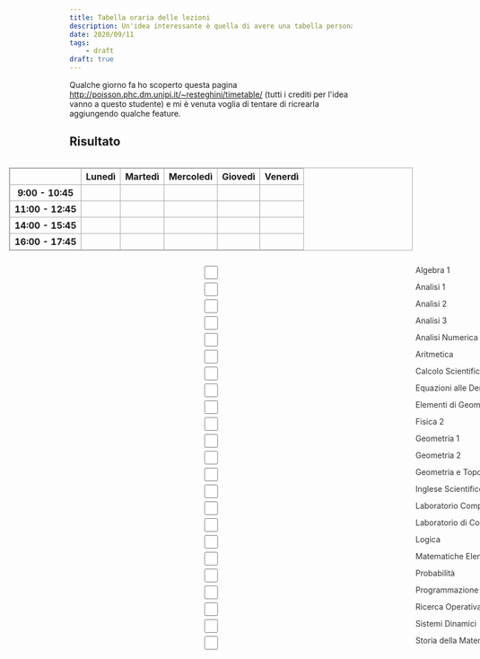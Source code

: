 ```yaml
---
title: Tabella oraria delle lezioni
description: Un'idea interessante è quella di avere una tabella personalizzabile con gli orari delle lezioni
date: 2020/09/11
tags: 
    - draft
draft: true
---
```


Qualche giorno fa ho scoperto questa pagina <http://poisson.phc.dm.unipi.it/~resteghini/timetable/> (tutti i crediti per l'idea vanno a questo studente) e mi è venuta voglia di tentare di ricrearla aggiungendo qualche feature.

## Risultato

<style>
    #container {
        display: flex;
        flex-direction: column-reverse;

        position: absolute;
        left: 50%;
        transform: translateX(-50%);
        min-width: 45rem;
        width: max-content;
        max-width: 90vw;
    }

    input[type=checkbox] {
        display: flex;
        flex-direction: row;

        position: relative;
        color: #333;
        font: var(--font-text);

        height: 1.5rem;
    }

    input[type=checkbox]::after {
        content: attr(data-label);
        position: absolute;
        left: 100%;
        top: -1px;
        margin-left: 0.5rem;

        width: max-content;
    }

    table, th, td {
        text-align: center;
        border: 1px solid #aaa;

        margin-bottom: 1.5rem;
    }

    .corso {
        display: none;
    }

    .corso.algebra-1:checked ~ table td .corso.algebra-1,
    .corso.analisi-1:checked ~ table td .corso.analisi-1,
    .corso.analisi-2:checked ~ table td .corso.analisi-2,
    .corso.analisi-3:checked ~ table td .corso.analisi-3,
    .corso.analisi-numerica:checked ~ table td .corso.analisi-numerica,
    .corso.aritmetica:checked ~ table td .corso.aritmetica,
    .corso.calcolo-scientifico:checked ~ table td .corso.calcolo-scientifico,
    .corso.edp:checked ~ table td .corso.edp,
    .corso.ega:checked ~ table td .corso.ega,
    .corso.fisica-2:checked ~ table td .corso.fisica-2,
    .corso.geometria-1:checked ~ table td .corso.geometria-1,
    .corso.geometria-2:checked ~ table td .corso.geometria-2,
    .corso.gtd:checked ~ table td .corso.gtd,
    .corso.inglese:checked ~ table td .corso.inglese,
    .corso.laboratorio-computazionale:checked ~ table td .corso.laboratorio-computazionale,
    .corso.lcmc:checked ~ table td .corso.lcmc,
    .corso.logica:checked ~ table td .corso.logica,
    .corso.mepvsa:checked ~ table td .corso.mepvsa,
    .corso.probabilità:checked ~ table td .corso.probabilità,
    .corso.programmazione:checked ~ table td .corso.programmazione,
    .corso.ricerca-operativa:checked ~ table td .corso.ricerca-operativa,
    .corso.sistemi-dinamici:checked ~ table td .corso.sistemi-dinamici,
    .corso.storia:checked ~ table td .corso.storia {
        display: initial;
    }


</style>

<div id="container">
<input type="checkbox" class="corso storia" data-label="Storia della Matematica"/>
<input type="checkbox" class="corso sistemi-dinamici" data-label="Sistemi Dinamici"/>
<input type="checkbox" class="corso ricerca-operativa" data-label="Ricerca Operativa"/>
<input type="checkbox" class="corso programmazione" data-label="Programmazione"/>
<input type="checkbox" class="corso probabilità" data-label="Probabilità"/>
<input type="checkbox" class="corso mepvsa" data-label="Matematiche Elementari da un Punto di Vista Superiore: Aritmetica"/>
<input type="checkbox" class="corso logica" data-label="Logica"/>
<input type="checkbox" class="corso lcmc" data-label="Laboratorio di Comunicazione Mediante Calcolatore"/>
<input type="checkbox" class="corso laboratorio-computazionale" data-label="Laboratorio Computazionale"/>
<input type="checkbox" class="corso inglese" data-label="Inglese Scientifico"/>
<input type="checkbox" class="corso gtd" data-label="Geometria e Topologia Differenziale">
<input type="checkbox" class="corso geometria-2" data-label="Geometria 2"/>
<input type="checkbox" class="corso geometria-1" data-label="Geometria 1"/>
<input type="checkbox" class="corso fisica-2" data-label="Fisica 2"/>
<input type="checkbox" class="corso ega" data-label="Elementi di Geometria Algebrica"/>
<input type="checkbox" class="corso edp" data-label="Equazioni alle Derivate Parziali"/>
<input type="checkbox" class="corso calcolo-scientifico" data-label="Calcolo Scientifico"/>
<input type="checkbox" class="corso aritmetica" data-label="Aritmetica"/>
<input type="checkbox" class="corso analisi-numerica" data-label="Analisi Numerica"/>
<input type="checkbox" class="corso analisi-3" data-label="Analisi 3"/>
<input type="checkbox" class="corso analisi-2" data-label="Analisi 2"/>
<input type="checkbox" class="corso analisi-1" data-label="Analisi 1"/>
<input type="checkbox" class="corso algebra-1" data-label="Algebra 1"/>
<table>
    <thead>
        <th></th>
        <th>Lunedì</th>
        <th>Martedì</th>
        <th>Mercoledì</th>
        <th>Giovedì</th>
        <th>Venerdì</th>
    </thead>
    <tbody>
        <tr>
            <th>9:00 - 10:45</th>
            <td>
                <div data-shortname="Algebra 1" class="corso algebra-1">Algebra 1</div>
                <div data-shortname="Aritmetica" class="corso aritmetica">Aritmetica</div>
                <div data-shortname="G.T.D." class="corso gtd">Geometria e Topologia Differenziale</div>                
                <div data-shortname="Lab.Computazionale" class="corso laboratorio-computazionale">Laboratorio Computazionale</div>                
            </td>
            <td>
                <div data-shortname="Analisi Numerica" class="corso analisi-numerica">Analisi Numerica</div>
                <div data-shortname="G.T.D." class="corso gtd">Geometria e Topologia Differenziale</div>                
                <div data-shortname="Programmazione" class="corso programmazione">Programmazione</div>
            </td>
            <td>
                <div data-shortname="Analisi 3" class="corso analisi-3">Analisi 3</div>
                <div data-shortname="Geometria 1" class="corso geometria-1">Geometria 1</div>
                <div data-shortname="Geometria 2" class="corso geometria-2">Geometria 2</div>
            </td>
            <td>
                <div data-shortname="Geometria 2" class="corso geometria-2">Geometria 2</div>
                <div data-shortname="Programmazione" class="corso programmazione">Programmazione</div>
                <div data-shortname="Probabilità" class="corso probabilità">Probabilità</div>
            </td>
            <td>
                <div data-shortname="Analisi 2" class="corso analisi-2">Analisi 2</div>
                <div data-shortname="Geometria 1" class="corso geometria-1">Geometria 1</div>
                <div data-shortname="Logica" class="corso logica">Logica</div>
            </td>
        </tr>
        <tr>
            <th>11:00 - 12:45</th>
            <td>
                <div data-shortname="Analisi 3" class="corso analisi-3">Analisi 3</div>
                <div data-shortname="Analisi Numerica" class="corso analisi-numerica">Analisi Numerica</div>
                <div data-shortname="L.C.M.C. (A)" class="corso lcmc">Laboratorio Computazionale Mediante Calcolatore (A)</div>
            </td>
            <td>
                <div data-shortname="Algebra 1" class="corso algebra-1">Algebra 1</div>
                <div data-shortname="Analisi 1" class="corso analisi-1">Analisi 1</div>
                <div data-shortname="Fisica 2" class="corso fisica-2">Fisica 2</div>
                <div data-shortname="Ricerca Operativa" class="corso ricerca-operativa">Ricerca Operativa</div>
            </td>
            <td>
                <div data-shortname="Analisi 2" class="corso analisi-2">Analisi 2</div>
                <div data-shortname="Ricerca Operativa" class="corso ricerca-operativa">Ricerca Operativa</div>
            </td>
            <td>
                <div data-shortname="Analisi 1" class="corso analisi-1">Analisi 1</div>
            </td>
            <td>
            </td>
        </tr>
        <tr>
            <th>14:00 - 15:45</th>
            <td>
                <div data-shortname="Geometria 1" class="corso geometria-1">Geometria 1</div>
                <div data-shortname="Inglese Sci." class="corso inglese">Inglese Scientifico</div>
                <div data-shortname="S.d.M." class="corso storia">Storia della Matematica</div>
            </td>
            <td>
                <div data-shortname="Calcolo Sci." class="corso calcolo-scientifico">Calcolo Scientifico</div>
                <div data-shortname="E.G.A." class="corso ega">Elementi di Geometria Algebrica</div>
                <div data-shortname="E.D.P." class="corso edp">Equazioni alle Derivate Parziali</div>
            </td>
            <td>
                <div data-shortname="Analisi 1" class="corso analisi-1">Analisi 1</div>
                <div data-shortname="Calcolo Sci." class="corso calcolo-scientifico">Calcolo Scientifico</div>
                <div data-shortname="Inglese Sci." class="corso inglese">Inglese Scientifico</div>
            </td>
            <td>
                <div data-shortname="Analisi Numerica" class="corso analisi-numerica">Analisi Numerica</div>
                <div data-shortname="Aritmetica" class="corso aritmetica">Aritmetica</div>
                <div data-shortname="G.T.D" class="corso gtd">Geometria e Topologia Differenziale</div>
                <div data-shortname="MEPVS-Arit." class="corso mepvsa">Matematiche Elementari da un Punto di Vista Superiore: Aritmetica</div>
            </td>
            <td>
                <div data-shortname="Inglese Sci." class="corso inglese">Inglese Scientifico</div>
                <div data-shortname="Sistemi Dinamici" class="corso sistemi-dinamici">Sistemi Dinamici</div>
                <div data-shortname="S.d.M." class="corso storia">Storia della Matematica</div>
            </td>
        </tr>
        <tr>
            <th>16:00 - 17:45</th>
            <td>
                <div data-shortname="L.C.M.C. (B)" class="corso lcmc">Laboratorio Computazionale Mediante Calcolatore (B)</div>
                <div data-shortname="Logica" class="corso logica">Logica</div>
                <div data-shortname="Sistemi Dinamici" class="corso sistemi-dinamici">Sistemi Dinamici</div>
            </td>
            <td>
                <div data-shortname="Probabilità" class="corso probabilità">Probabilità</div>
            </td>
            <td>
                <div data-shortname="Algebra 1" class="corso algebra-1">Algebra 1</div>
                <div data-shortname="Fisica 2" class="corso fisica-2">Fisica 2</div>
                <div data-shortname="Programmazione" class="corso programmazione">Programmazione</div>
                <div data-shortname="Ricerca Operativa" class="corso ricerca-operativa">Ricerca Operativa</div>
            </td>
            <td>
                <div data-shortname="Analisi 2" class="corso analisi-2">Analisi 2</div>
                <div data-shortname="Analisi 3" class="corso analisi-3">Analisi 3</div>
                <div data-shortname="L.C.M.C." class="corso lcmc">Laboratorio di Comunicazione Mediante Calcolatore</div>
            </td>
            <td>
                <div data-shortname="E.G.A." class="corso ega">Elementi di Geometria Algebrica</div>
                <div data-shortname="E.D.P." class="corso edp">Equazioni alle Derivate Parziali</div>
                <div data-shortname="MEPVS-Arit." class="corso mepvsa">Matematiche Elementari da un Punto di Vista Superiore: Aritmetica</div>
            </td>
        </tr>
    </tbody>
</table>
</div>

























































